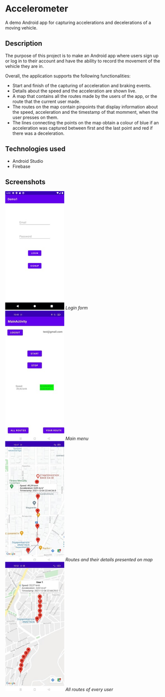# Accelerometer
A demo Android app for capturing accelerations and decelerations of a moving vehicle.

## Description
The purpose of this project is to make an Android app where users sign up or log in to their account and have the ability to record the movement of the vehicle they are in.

Overall, the application supports the following functionalities:
  - Start and finish of the capturing of acceleration and braking events.
  - Details about the speed and the acceleration are shown live.
  - A map that contains all the routes made by the users of the app, or the route that the current user made.
  - The routes on the map contain pinpoints that display information about the speed, acceleration and the timestamp of that momment, when the user presses on them.
  - The lines connecting the points on the map obtain a colour of blue if an acceleration was captured between first and the last point and red if there was a deceleration.
  
## Technologies used
 - Android Studio 
 - Firebase 

## Screenshots
  <img src="images/login.jpg" width="190" /> <i>Login form</i>
  <br>
  <img src="images/main.jpg" width="190" /> <i>Main menu</i>
  <br>
  <img src="images/map_route.jpg" width="190" /> <i>Routes and their details presented on map</i> 
  <br>
  <img src="images/map_users_routes.jpg" width="190" /> <i> All routes of every user </i>
  
